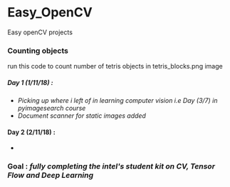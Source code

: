 # Easy_OpenCV
Easy openCV projects


### Counting objects
run this code to count number of tetris objects in tetris_blocks.png image
    
##### Day 1 (1/11/18) :
* *Picking up where i left of in learning computer vision i.e Day (3/7) in pyimagesearch course*
* *Document scanner for static images added*

#### Day 2 (2/11/18) :
*
### Goal : *fully completing the intel's student kit on CV, Tensor Flow and Deep Learning*
